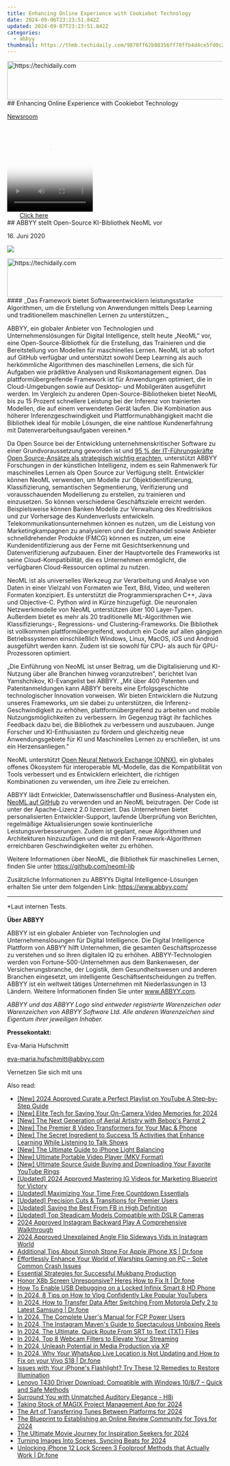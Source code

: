 ```yaml
---
title: Enhancing Online Experience with Cookiebot Technology
date: 2024-09-06T23:23:51.842Z
updated: 2024-09-07T23:23:51.842Z
categories:
  - abbyy
thumbnail: https://thmb.techidaily.com/9878ff62b08356ff78ffb4d4ce5fd0c27ab1ffdc4dd530f388b0fa3845feed6f.jpg
---
```


<!-- affiliate ads begin -->
<a href="https://ephamedtechinc.pxf.io/c/5597632/2137201/26400" target="_top" id="2137201">
  <img src="//a.impactradius-go.com/display-ad/26400-2137201" border="0" alt="https://techidaily.com" width="728" height="90"/>
</a>
<img height="0" width="0" src="https://ephamedtechinc.pxf.io/i/5597632/2137201/26400" style="position:absolute;visibility:hidden;" border="0" />
<!-- affiliate ads end -->
## Enhancing Online Experience with Cookiebot Technology

[Newsroom](https://tools.techidaily.com/abbyy/products/)

<!-- affiliate ads begin -->
<span id="1743243">
					<video width="200" height="200" style="cursor:pointer"
           poster="//a.impactradius-go.com/display-clicktoplayimage/1743243.png"
           onclick="if(!this.playClicked){this.play();this.setAttribute('controls',true);this.playClicked=true;}">
	   <source src="//a.impactradius-go.com/display-ad/19272-1743243">
	   <img src="//a.impactradius-go.com/display-clicktoplayimage/1743243.png" style="border: none; height: 100%; width: 100%; object-fit: contain">
	</video>
	<div style="width:125px;text-align:center"><a href="javascript:window.open(decodeURIComponent('https%3A%2F%2Faligracehair.sjv.io%2Fc%2F5597632%2F1743243%2F19272'), '_blank');void(0);">Click here</a></div>
</span>
<img height="0" width="0" src="https://imp.pxf.io/i/5597632/1743243/19272" style="position:absolute;visibility:hidden;" border="0" />
<!-- affiliate ads end -->
## ABBYY stellt Open-Source KI-Bibliothek NeoML vor

16\. Juni 2020

![](https://content.abbyy.com/-/media/project/abbyy/abbyy/branchtemplates/shutterstock_1272462163_1296-x-729.jpg?h=729&iar=0&w=1296)

<!-- affiliate ads begin -->
<a href="https://ephamedtechinc.pxf.io/c/5597632/2136613/26400" target="_top" id="2136613">
  <img src="//a.impactradius-go.com/display-ad/26400-2136613" border="0" alt="https://techidaily.com" width="728" height="90"/>
</a>
<img height="0" width="0" src="https://ephamedtechinc.pxf.io/i/5597632/2136613/26400" style="position:absolute;visibility:hidden;" border="0" />
<!-- affiliate ads end -->
#### _Das Framework bietet Softwareentwicklern leistungsstarke Algorithmen, um die Erstellung von Anwendungen mittels Deep Learning und traditionellem maschinellen Lernen zu unterstützen._ 

ABBYY, ein globaler Anbieter von Technologien und Unternehmenslösungen für Digital Intelligence, stellt heute „NeoML“ vor, eine Open-Source-Bibliothek für die Erstellung, das Trainieren und die Bereitstellung von Modellen für maschinelles Lernen. NeoML ist ab sofort auf GitHub verfügbar und unterstützt sowohl Deep Learning als auch herkömmliche Algorithmen des maschinellen Lernens, die sich für Aufgaben wie prädiktive Analysen und Risikomanagement eignen. Das plattformübergreifende Framework ist für Anwendungen optimiert, die in Cloud-Umgebungen sowie auf Desktop- und Mobilgeräten ausgeführt werden. Im Vergleich zu anderen Open-Source-Bibliotheken bietet NeoML bis zu 15 Prozent schnellere Leistung bei der Inferenz von trainierten Modellen, die auf einem verwendeten Gerät laufen. Die Kombination aus höherer Inferenzgeschwindigkeit und Plattformunabhängigkeit macht die Bibliothek ideal für mobile Lösungen, die eine nahtlose Kundenerfahrung mit Datenverarbeitungsaufgaben vereinen.\*

Da Open Source bei der Entwicklung unternehmenskritischer Software zu einer Grundvoraussetzung geworden ist und [95 % der IT-Führungskräfte Open Source-Ansätze als strategisch wichtig erachten](https://www.redhat.com/en/enterprise-open-source-report/2020), unterstützt ABBYY Forschungen in der künstlichen Intelligenz, indem es sein Rahmenwerk für maschinelles Lernen als Open Source zur Verfügung stellt. Entwickler können NeoML verwenden, um Modelle zur Objektidentifizierung, Klassifizierung, semantischen Segmentierung, Verifizierung und vorausschauenden Modellierung zu erstellen, zu trainieren und einzusetzen. So können verschiedene Geschäftsziele erreicht werden. Beispielsweise können Banken Modelle zur Verwaltung des Kreditrisikos und zur Vorhersage des Kundenverlusts entwickeln. Telekommunikationsunternehmen können es nutzen, um die Leistung von Marketingkampagnen zu analysieren und der Einzelhandel sowie Anbieter schnelldrehender Produkte (FMCG) können es nutzen, um eine Kundenidentifizierung aus der Ferne mit Gesichtserkennung und Datenverifizierung aufzubauen. Einer der Hauptvorteile des Frameworks ist seine Cloud-Kompatibilität, die es Unternehmen ermöglicht, die verfügbaren Cloud-Ressourcen optimal zu nutzen.

NeoML ist als universelles Werkzeug zur Verarbeitung und Analyse von Daten in einer Vielzahl von Formaten wie Text, Bild, Video, und weiteren Formaten konzipiert. Es unterstützt die Programmiersprachen C++, Java und Objective-C. Python wird in Kürze hinzugefügt. Die neuronalen Netzwerkmodelle von NeoML unterstützen über 100 Layer-Typen. Außerdem bietet es mehr als 20 traditionelle ML-Algorithmen wie Klassifizierungs-, Regressions- und Clustering-Frameworks. Die Bibliothek ist vollkommen plattformübergreifend, wodurch ein Code auf allen gängigen Betriebssystemen einschließlich Windows, Linux, MacOS, iOS und Android ausgeführt werden kann. Zudem ist sie sowohl für CPU- als auch für GPU-Prozessoren optimiert.

„Die Einführung von NeoML ist unser Beitrag, um die Digitalisierung und KI-Nutzung über alle Branchen hinweg voranzutreiben", berichtet Ivan Yamshchikov, KI-Evangelist bei ABBYY. „Mit über 400 Patenten und Patentanmeldungen kann ABBYY bereits eine Erfolgsgeschichte technologischer Innovation vorweisen. Wir bieten Entwicklern die Nutzung unseres Frameworks, um sie dabei zu unterstützen, die Inferenz-Geschwindigkeit zu erhöhen, plattformübergreifend zu arbeiten und mobile Nutzungsmöglichkeiten zu verbessern. Im Gegenzug trägt ihr fachliches Feedback dazu bei, die Bibliothek zu verbessern und auszubauen. Junge Forscher und KI-Enthusiasten zu fördern und gleichzeitig neue Anwendungsgebiete für KI und Maschinelles Lernen zu erschließen, ist uns ein Herzensanliegen."

NeoML unterstützt [Open Neural Network Exchange (ONNX)](https://onnx.ai/), ein globales offenes Ökosystem für interoperable ML-Modelle, das die Kompatibilität von Tools verbessert und es Entwicklern erleichtert, die richtigen Kombinationen zu verwenden, um ihre Ziele zu erreichen.

ABBYY lädt Entwickler, Datenwissenschaftler und Business-Analysten ein, [NeoML auf GitHub](https://github.com/neoml-lib) zu verwenden und an NeoML beizutragen. Der Code ist unter der Apache-Lizenz 2.0 lizenziert. Das Unternehmen bietet personalisierten Entwickler-Support, laufende Überprüfung von Berichten, regelmäßige Aktualisierungen sowie kontinuierliche Leistungsverbesserungen. Zudem ist geplant, neue Algorithmen und Architekturen hinzuzufügen und die mit den Framework-Algorithmen erreichbaren Geschwindigkeiten weiter zu erhöhen.

Weitere Informationen über NeoML, die Bibliothek für maschinelles Lernen, finden Sie unter <https://github.com/neoml-lib>

Zusätzliche Informationen zu ABBYYs Digital Intelligence-Lösungen erhalten Sie unter dem folgenden Link: <https://www.abbyy.com/>

---

\*Laut internen Tests.

  
**Über ABBYY**

ABBYY ist ein globaler Anbieter von Technologien und Unternehmenslösungen für Digital Intelligence. Die Digital Intelligence Plattform von ABBYY hilft Unternehmen, die gesamten Geschäftsprozesse zu verstehen und so ihren digitalen IQ zu erhöhen. ABBYY-Technologien werden von Fortune-500-Unternehmen aus dem Bankenwesen, der Versicherungsbranche, der Logistik, dem Gesundheitswesen und anderen Branchen eingesetzt, um intelligente Geschäftsentscheidungen zu treffen. ABBYY ist ein weltweit tätiges Unternehmen mit Niederlassungen in 13 Ländern. Weitere Informationen finden Sie unter www.ABBYY.com.

_ABBYY und das ABBYY Logo sind entweder registrierte Warenzeichen oder Warenzeichen von ABBYY Software Ltd. Alle anderen Warenzeichen sind Eigentum ihrer jeweiligen Inhaber._

  
**Pressekontakt:** 

Eva-Maria Hufschmitt

[eva-maria.hufschmitt@abbyy.com](https://tools.techidaily.com/abbyy/products/)

Vernetzen Sie sich mit uns

<ins class="adsbygoogle"
     style="display:block"
     data-ad-format="autorelaxed"
     data-ad-client="ca-pub-7571918770474297"
     data-ad-slot="1223367746"></ins>



<ins class="adsbygoogle"
     style="display:block"
     data-ad-client="ca-pub-7571918770474297"
     data-ad-slot="8358498916"
     data-ad-format="auto"
     data-full-width-responsive="true"></ins>

<span class="atpl-alsoreadstyle">Also read:</span>
<div><ul>
<li><a href="https://youtube-tips.techidaily.com/024-approved-curate-a-perfect-playlist-on-youtube-a-step-by-step-guide/"><u>[New] 2024 Approved  Curate a Perfect Playlist on YouTube  A Step-by-Step Guide</u></a></li>
<li><a href="https://facebook-video-footage.techidaily.com/new-elite-tech-for-saving-your-on-camera-video-memories-for-2024/"><u>[New] Elite Tech for Saving Your On-Camera Video Memories for 2024</u></a></li>
<li><a href="https://some-tips.techidaily.com/new-the-next-generation-of-aerial-artistry-with-bebops-parrot-2/"><u>[New] The Next Generation of Aerial Artistry with Bebop's Parrot 2</u></a></li>
<li><a href="https://some-tips.techidaily.com/new-the-premier-8-video-transformers-for-your-mac-and-phone/"><u>[New] The Premier 8 Video Transformers for Your Mac & Phone</u></a></li>
<li><a href="https://some-tips.techidaily.com/new-the-secret-ingredient-to-success-15-activities-that-enhance-learning-while-listening-to-talk-shows/"><u>[New] The Secret Ingredient to Success  15 Activities that Enhance Learning While Listening to Talk Shows</u></a></li>
<li><a href="https://some-tips.techidaily.com/new-the-ultimate-guide-to-iphone-light-balancing/"><u>[New] The Ultimate Guide to iPhone Light Balancing</u></a></li>
<li><a href="https://some-tips.techidaily.com/new-ultimate-portable-video-player-mkv-format/"><u>[New] Ultimate Portable Video Player (MKV Format)</u></a></li>
<li><a href="https://some-tips.techidaily.com/new-ultimate-source-guide-buying-and-downloading-your-favorite-youtube-rings/"><u>[New] Ultimate Source Guide  Buying and Downloading Your Favorite YouTube Rings</u></a></li>
<li><a href="https://instagram-videos.techidaily.com/updated-2024-approved-mastering-ig-videos-for-marketing-blueprint-for-victory/"><u>[Updated] 2024 Approved  Mastering IG Videos for Marketing  Blueprint for Victory</u></a></li>
<li><a href="https://some-tips.techidaily.com/updated-maximizing-your-time-free-countdown-essentials/"><u>[Updated] Maximizing Your Time  Free Countdown Essentials</u></a></li>
<li><a href="https://some-tips.techidaily.com/updated-precision-cuts-and-transitions-for-premier-users/"><u>[Updated] Precision Cuts & Transitions for Premier Users</u></a></li>
<li><a href="https://facebook-video-recording.techidaily.com/updated-saving-the-best-from-fb-in-high-definition/"><u>[Updated] Saving the Best From FB in High Definition</u></a></li>
<li><a href="https://some-tips.techidaily.com/updated-top-steadicam-models-compatible-with-dslr-cameras/"><u>[Updated] Top Steadicam Models Compatible with DSLR Cameras</u></a></li>
<li><a href="https://instagram-videos.techidaily.com/2024-approved-instagram-backward-play-a-comprehensive-walkthrough/"><u>2024 Approved  Instagram Backward Play  A Comprehensive Walkthrough</u></a></li>
<li><a href="https://some-tips.techidaily.com/2024-approved-unexplained-angle-flip-sideways-vids-in-instagram-world/"><u>2024 Approved  Unexplained Angle Flip  Sideways Vids in Instagram World</u></a></li>
<li><a href="https://ios-pokemon-go.techidaily.com/additional-tips-about-sinnoh-stone-for-apple-iphone-xs-drfone-by-drfone-virtual-ios/"><u>Additional Tips About Sinnoh Stone For Apple iPhone XS | Dr.fone</u></a></li>
<li><a href="https://win-blog.techidaily.com/effortlessly-enhance-your-world-of-warships-gaming-on-pc-solve-common-crash-issues/"><u>Effortlessly Enhance Your World of Warships Gaming on PC – Solve Common Crash Issues</u></a></li>
<li><a href="https://youtube-zero.techidaily.com/tial-strategies-for-successful-mukbang-production/"><u>Essential Strategies for Successful Mukbang Production</u></a></li>
<li><a href="https://change-location.techidaily.com/honor-x8b-screen-unresponsive-heres-how-to-fix-it-drfone-by-drfone-fix-android-problems-fix-android-problems/"><u>Honor X8b Screen Unresponsive? Heres How to Fix It | Dr.fone</u></a></li>
<li><a href="https://unlock-android.techidaily.com/how-to-enable-usb-debugging-on-a-locked-infinix-smart-8-hd-phone-by-drfone-android/"><u>How To Enable USB Debugging on a Locked Infinix Smart 8 HD Phone</u></a></li>
<li><a href="https://youtube-videos.techidaily.com/in-2024-8-tips-on-how-to-vlog-confidently-like-popular-youtubers/"><u>In 2024, 8 Tips on How to Vlog Confidently Like Popular YouTubers</u></a></li>
<li><a href="https://android-transfer.techidaily.com/in-2024-how-to-transfer-data-after-switching-from-motorola-defy-2-to-latest-samsung-drfone-by-drfone-transfer-from-android-transfer-from-android/"><u>In 2024, How to Transfer Data After Switching From Motorola Defy 2 to Latest Samsung | Dr.fone</u></a></li>
<li><a href="https://some-tips.techidaily.com/in-2024-the-complete-users-manual-for-fcp-power-users/"><u>In 2024, The Complete User's Manual for FCP Power Users</u></a></li>
<li><a href="https://some-tips.techidaily.com/in-2024-the-instagram-mavens-guide-to-spectaculous-unboxing-reels/"><u>In 2024, The Instagram Maven's Guide to Spectaculous Unboxing Reels</u></a></li>
<li><a href="https://some-tips.techidaily.com/in-2024-the-ultimate-quick-route-from-srt-to-text-txt-files/"><u>In 2024, The Ultimate, Quick Route From SRT to Text (TXT) Files</u></a></li>
<li><a href="https://some-tips.techidaily.com/in-2024-top-8-webcam-filters-to-elevate-your-streaming/"><u>In 2024, Top 8 Webcam Filters to Elevate Your Streaming</u></a></li>
<li><a href="https://some-tips.techidaily.com/in-2024-unleash-potential-in-media-production-via-xp/"><u>In 2024, Unleash Potential in Media Production via XP</u></a></li>
<li><a href="https://location-social.techidaily.com/in-2024-why-your-whatsapp-live-location-is-not-updating-and-how-to-fix-on-your-vivo-s18-drfone-by-drfone-virtual-android/"><u>In 2024, Why Your WhatsApp Live Location is Not Updating and How to Fix on your Vivo S18 | Dr.fone</u></a></li>
<li><a href="https://fox-that.techidaily.com/issues-with-your-iphones-flashlight-try-these-12-remedies-to-restore-illumination/"><u>Issues with Your iPhone's Flashlight? Try These 12 Remedies to Restore Illumination</u></a></li>
<li><a href="https://driver-download.techidaily.com/lenovo-t430-driver-download-compatible-with-windows-1087-quick-and-safe-methods/"><u>Lenovo T430 Driver Download: Compatible with Windows 10/8/7 – Quick and Safe Methods</u></a></li>
<li><a href="https://buynow-reviews.techidaily.com/surround-you-with-unmatched-auditory-elegance-h8i/"><u>Surround You with Unmatched Auditory Elegance - H8i</u></a></li>
<li><a href="https://some-tips.techidaily.com/taking-stock-of-magix-project-management-app-for-2024/"><u>Taking Stock of MAGIX Project Management App for 2024</u></a></li>
<li><a href="https://some-tips.techidaily.com/the-art-of-transferring-tunes-between-platforms-for-2024/"><u>The Art of Transferring Tunes Between Platforms for 2024</u></a></li>
<li><a href="https://some-tips.techidaily.com/the-blueprint-to-establishing-an-online-review-community-for-toys-for-2024/"><u>The Blueprint to Establishing an Online Review Community for Toys for 2024</u></a></li>
<li><a href="https://some-tips.techidaily.com/the-ultimate-movie-journey-for-inspiration-seekers-for-2024/"><u>The Ultimate Movie Journey for Inspiration Seekers for 2024</u></a></li>
<li><a href="https://some-tips.techidaily.com/turning-images-into-scenes-syncing-beats-for-2024/"><u>Turning Images Into Scenes, Syncing Beats for 2024</u></a></li>
<li><a href="https://iphone-unlock.techidaily.com/unlocking-iphone-12-lock-screen-3-foolproof-methods-that-actually-work-drfone-by-drfone-ios/"><u>Unlocking iPhone 12 Lock Screen 3 Foolproof Methods that Actually Work | Dr.fone</u></a></li>
</ul></div>
